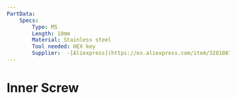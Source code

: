 ```yaml
---
PartData:
    Specs:
        Type: M5
        Length: 10mm
        Material: Stainless steel
        Tool needed: HEX key
        Supplier:  -[Aliexpress](https://es.aliexpress.com/item/32810872544.html)
---
```

# Inner Screw

